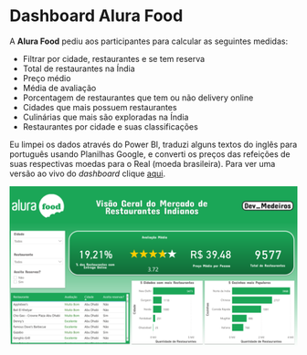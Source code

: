 # Dashboard Alura Food

A **Alura Food** pediu aos participantes para calcular as seguintes medidas:

 - Filtrar por cidade, restaurantes e se tem reserva
 - Total de restaurantes na Índia
 - Preço médio
 - Média de avaliação
 - Porcentagem de restaurantes que tem ou não delivery online
 - Cidades que mais possuem restaurantes
 - Culinárias que mais são exploradas na Índia
 - Restaurantes por cidade e suas classificações

Eu limpei os dados através do Power BI, traduzi alguns textos do inglês para português usando Planilhas Google, e converti os preços das refeições de suas respectivas moedas para o Real (moeda brasileira). Para ver uma versão ao vivo do _dashboard_ clique [aqui](https://bit.ly/3tawI5h).

![](https://raw.githubusercontent.com/devmedeiros/Alura-Challenge-BI-2/main/Alura%20Food/alura%20food%20resume.png)
